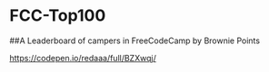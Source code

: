 # FCC-Top100

##A Leaderboard of campers in FreeCodeCamp by Brownie Points

https://codepen.io/redaaa/full/BZXwqj/



